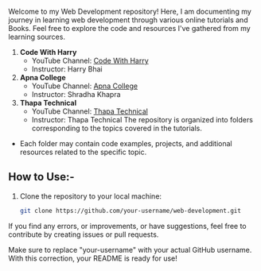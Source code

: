 Welcome to my Web Development repository! Here, I am documenting my journey in learning web development through various online tutorials and Books. Feel free to explore the code and resources I've gathered from my learning sources.
1. **Code With Harry**
   - YouTube Channel: [Code With Harry](https://www.youtube.com/c/CodeWithHarry)
   - Instructor: Harry Bhai
2. **Apna College**
   - YouTube Channel: [Apna College](https://youtube.com/@shradhaKD?si=mN7Uurf5jlDzrevu)
   - Instructor: Shradha Khapra
3. **Thapa Technical**
   - YouTube Channel: [Thapa Technical](https://www.youtube.com/c/ThapaTechnical)
   - Instructor: Thapa Technical
The repository is organized into folders corresponding to the topics covered in the tutorials.
- Each folder may contain code examples, projects, and additional resources related to the specific topic.

## How to Use:-

1. Clone the repository to your local machine:

   ```bash
   git clone https://github.com/your-username/web-development.git


If you find any errors, or improvements, or have suggestions, feel free to contribute by creating issues or pull requests.

Make sure to replace "your-username" with your actual GitHub username. With this correction, your README is ready for use!

